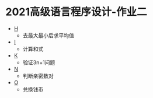 # 2021高级语言程序设计-作业二

- [H](src/H.cpp)
  - 去最大最小后求平均值
- [I](src/I.cpp)
  - 计算和式
- [K](src/K.cpp)
  - 验证3n+1问题
- [N](src/N.cpp)
  - 判断亲密数对
- [O](src/O.cpp)
  - 兑换钱币